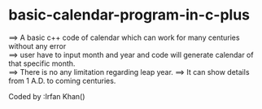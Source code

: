 basic-calendar-program-in-c-plus
================================
 ==> A basic c++ code of calendar which can work for many centuries without any error  
 ==> user have to input month and year and code will generate calendar of that specific month.  
 ==> There is no any limitation regarding leap year.
 ==> It can show details from 1 A.D. to coming centuries.  
 
 
 
 
 
 Coded by :Irfan Khan()  

